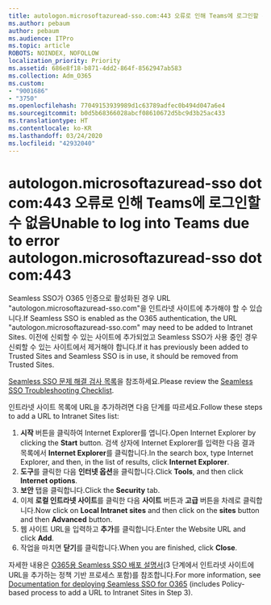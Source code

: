 ```yaml
---
title: autologon.microsoftazuread-sso.com:443 오류로 인해 Teams에 로그인할 수 없음
ms.author: pebaum
author: pebaum
ms.audience: ITPro
ms.topic: article
ROBOTS: NOINDEX, NOFOLLOW
localization_priority: Priority
ms.assetid: 686e8f18-b871-4dd2-864f-8562947ab583
ms.collection: Adm_O365
ms.custom:
- "9001686"
- "3750"
ms.openlocfilehash: 77049153939989d1c63789adfec0b494d047a6e4
ms.sourcegitcommit: b0d5b68366028abcf08610672d5bc9d3b25ac433
ms.translationtype: HT
ms.contentlocale: ko-KR
ms.lasthandoff: 03/24/2020
ms.locfileid: "42932040"
---
```

# <a name="unable-to-log-into-teams-due-to-error-autologonmicrosoftazuread-sso-dot-com443"></a><span data-ttu-id="357b0-102">autologon.microsoftazuread-sso dot com:443 오류로 인해 Teams에 로그인할 수 없음</span><span class="sxs-lookup"><span data-stu-id="357b0-102">Unable to log into Teams due to error autologon.microsoftazuread-sso dot com:443</span></span>

<span data-ttu-id="357b0-103">Seamless SSO가 O365 인증으로 활성화된 경우 URL "autologon.microsoftazuread-sso.com"을 인트라넷 사이트에 추가해야 할 수 있습니다.</span><span class="sxs-lookup"><span data-stu-id="357b0-103">If Seamless SSO is enabled as the O365 authentication, the URL "autologon.microsoftazuread-sso.com" may need to be added to Intranet Sites.</span></span>  <span data-ttu-id="357b0-104">이전에 신뢰할 수 있는 사이트에 추가되었고 Seamless SSO가 사용 중인 경우 신뢰할 수 있는 사이트에서 제거해야 합니다.</span><span class="sxs-lookup"><span data-stu-id="357b0-104">If it has previously been added to Trusted Sites  and Seamless SSO is in use, it should be removed from Trusted Sites.</span></span>

<span data-ttu-id="357b0-105">[Seamless SSO 문제 해결 검사 목록](https://docs.microsoft.com/azure/active-directory/hybrid/tshoot-connect-sso#troubleshooting-checklist)을 참조하세요.</span><span class="sxs-lookup"><span data-stu-id="357b0-105">Please review the [Seamless SSO Troubleshooting Checklist](https://docs.microsoft.com/azure/active-directory/hybrid/tshoot-connect-sso#troubleshooting-checklist).</span></span>

<span data-ttu-id="357b0-106">인트라넷 사이트 목록에 URL을 추가하려면 다음 단계를 따르세요.</span><span class="sxs-lookup"><span data-stu-id="357b0-106">Follow these steps to add a URL to Intranet Sites list:</span></span>

1. <span data-ttu-id="357b0-107">**시작** 버튼을 클릭하여 Internet Explorer를 엽니다.</span><span class="sxs-lookup"><span data-stu-id="357b0-107">Open Internet Explorer by clicking the **Start** button.</span></span> <span data-ttu-id="357b0-108">검색 상자에 Internet Explorer를 입력한 다음 결과 목록에서 **Internet Explorer**를 클릭합니다.</span><span class="sxs-lookup"><span data-stu-id="357b0-108">In the search box, type Internet Explorer, and then, in the list of results, click **Internet Explorer**.</span></span>
2. <span data-ttu-id="357b0-109">**도구**를 클릭한 다음 **인터넷 옵션**을 클릭합니다.</span><span class="sxs-lookup"><span data-stu-id="357b0-109">Click **Tools**, and then click **Internet options**.</span></span>
3. <span data-ttu-id="357b0-110">**보안** 탭을 클릭합니다.</span><span class="sxs-lookup"><span data-stu-id="357b0-110">Click the **Security** tab.</span></span>
4. <span data-ttu-id="357b0-111">이제 **로컬 인트라넷 사이트**를 클릭한 다음 **사이트** 버튼과 **고급** 버튼을 차례로 클릭합니다.</span><span class="sxs-lookup"><span data-stu-id="357b0-111">Now click on **Local Intranet sites** and then click on the **sites** button and then **Advanced** button.</span></span>
5. <span data-ttu-id="357b0-112">웹 사이트 URL을 입력하고 **추가**를 클릭합니다.</span><span class="sxs-lookup"><span data-stu-id="357b0-112">Enter the Website URL and click **Add**.</span></span>
6. <span data-ttu-id="357b0-113">작업을 마치면 **닫기**를 클릭합니다.</span><span class="sxs-lookup"><span data-stu-id="357b0-113">When you are finished, click **Close**.</span></span>

<span data-ttu-id="357b0-114">자세한 내용은 [O365용 Seamless SSO 배포 설명서](https://docs.microsoft.com/azure/active-directory/hybrid/how-to-connect-sso-quick-start)(3 단계에서 인트라넷 사이트에 URL을 추가하는 정책 기반 프로세스 포함)를 참조합니다.</span><span class="sxs-lookup"><span data-stu-id="357b0-114">For more information, see [Documentation for deploying Seamless SSO for O365](https://docs.microsoft.com/azure/active-directory/hybrid/how-to-connect-sso-quick-start) (includes Policy-based process to add a URL to Intranet Sites in Step 3).</span></span>
